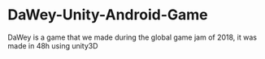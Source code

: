 # DaWey-Unity-Android-Game
DaWey is a game that we made during the global game jam of 2018, it was made in 48h using unity3D
